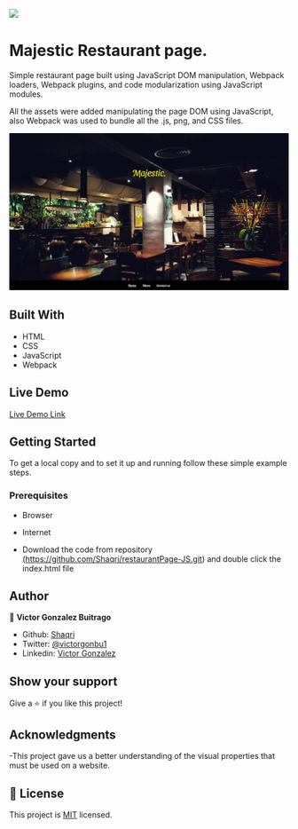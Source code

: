 ![](https://img.shields.io/badge/Microverse-blueviolet)  
# Majestic Restaurant page.  

Simple restaurant page built using JavaScript DOM manipulation, Webpack loaders, Webpack plugins, and code modularization using JavaScript modules.

All the assets were added manipulating the page DOM using JavaScript, also Webpack was used to bundle all the .js, png, and CSS files.


![APP SCREENSHOT](assets/imgs/SCREENSHOT.PNG)  


## Built With

- HTML
- CSS
- JavaScript
- Webpack

## Live Demo

[Live Demo Link](https://shaqri.github.io/restaurantPage-JS/)


## Getting Started


To get a local copy  and to set it up and running follow these simple example steps.

### Prerequisites

- Browser
- Internet

- Download the code from repository (https://github.com/Shaqri/restaurantPage-JS.git) and double click the index.html file


## Author

👤 **Victor Gonzalez Buitrago**

- Github: [Shaqri](https://github.com/Shaqri)
- Twitter: [@victorgonbu1](https://twitter.com/victorgonbu1)
- Linkedin: [Victor Gonzalez](https://www.linkedin.com/in/victor-manuel-gonzalez-buitrago/)



## Show your support

Give a ⭐️ if you like this project!

## Acknowledgments
-This project gave us a better understanding of the visual properties that must be used on a website.

## 📝 License

This project is [MIT](LICENSE) licensed.
